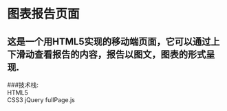 图表报告页面
===
这是一个用HTML5实现的移动端页面，它可以通过上下滑动查看报告的内容，报告以图文，图表的形式呈现.
---
###技术栈:     
    HTML5    
    CSS3
    jQuery
    fullPage.js
